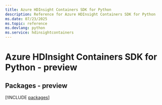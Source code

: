 ```yaml
---
title: Azure HDInsight Containers SDK for Python
description: Reference for Azure HDInsight Containers SDK for Python
ms.date: 07/23/2025
ms.topic: reference
ms.devlang: python
ms.service: hdinsightcontainers
---
```

# Azure HDInsight Containers SDK for Python - preview
## Packages - preview
[!INCLUDE [packages](hdinsight-containers-index.md)]